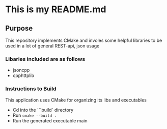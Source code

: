 # This is my README.md

## Purpose
This repository implements CMake and involes some helpful libraries to be used in a lot of general REST-api, json usage

### Libaries included are as follows
- jsoncpp
- cpphttplib

### Instructions to Build
This application uses CMake for organizing its libs and executables
- Cd into the ```build` directory
- Run `cmake --build .`
- Run the generated executable main
